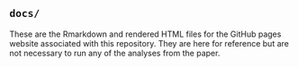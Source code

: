 ## `docs/`

These are the Rmarkdown and rendered HTML files for the GitHub pages website associated with this repository. They are here for reference but are not necessary to run any of the analyses from the paper.